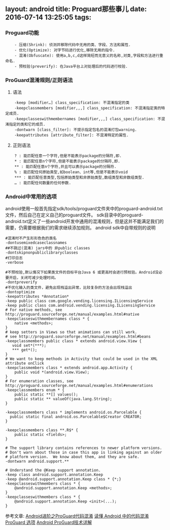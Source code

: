 layout: android
title: Proguard那些事儿
date: 2016-07-14 13:25:05
tags:
---
### Proguard功能
```
    - 压缩(Shrink): 侦测并移除代码中无用的类、字段、方法和属性.
    - 优化(Optimize): 对字节码进行优化,移除无用的指令.
    - 混淆(Obfuscate): 使用a,b,c,d这样简短而无意义的名称,对类,字段和方法进行重命名.
    - 预校验(preverify): 在Java平台上对处理后的代码进行校验.
```

### ProGuard混淆规则/正则语法
1. 语法
```
    -keep [modifier…] class_specification: 不混淆指定的类
    -keepclassmembers [modifier,,,] class_specification: 不混淆指定类的特定成员. 
    -keepclasseswithmembernames [modifier,,,] class_specification: 不混淆指定的类和它的成员. 
    -dontwarn [class_filter]: 不提示指定包名的混淆打包warning. 
    -keepattributes [attribute_filter]: 不混淆特定的属性. 
```
2. 正则语法
```
    ? : 能匹配任意一个字符,但是不能表示package的分隔符,即.
    * : 能匹配任意n个字符,但是不能表示package的分隔符,即.
    ** : 能匹配任意n个字符,并且可以表示package的分隔符.
    % : 能匹配任何原始类型,如boolean、int等,但是不能表示void
    *** : 能匹配任意类型,包括原始类型和非原始类型,数组类型和非数组类型.
    … : 能匹配任何数量的任何参数.
```
### Android中常用的选项
android使用一般首先指定sdk/tools/proguard文件夹中的proguard-android.txt文件，然后自己在定义自己的proguard文件。
sdk目录中的proguard-android.txt定义了一些android开发中通用的混淆规则，但是这并不能满足我们的需要，仍需要根据我们的需求继续添加规则。
android sdk中自带规则的说明
```
#混淆时不产生形形色色的类名
-dontusemixedcaseclassnames
##不跳过(混淆) jars中的 非public classes
-dontskipnonpubliclibraryclasses
#打印日志
-verbose

#不预校验,默认情况下如果类文件的目标平台Java 6 或更高时会进行预校验。Android没必要开启，关闭可减少处理时间。
-dontpreverify
#不优化输入的类文件，避免出现栈溢出异常，比较复杂的方法会出现栈溢出
-dontoptimize
-keepattributes *Annotation*
-keep public class com.google.vending.licensing.ILicensingService
-keep public class com.android.vending.licensing.ILicensingService
# For native methods, see http://proguard.sourceforge.net/manual/examples.html#native
-keepclasseswithmembernames class * {
    native <methods>;
}
# keep setters in Views so that animations can still work.
# see http://proguard.sourceforge.net/manual/examples.html#beans
-keepclassmembers public class * extends android.view.View {
   void set*(***);
   *** get*();
}
# We want to keep methods in Activity that could be used in the XML attribute onClick
-keepclassmembers class * extends android.app.Activity {
    public void *(android.view.View);
}
# For enumeration classes, see http://proguard.sourceforge.net/manual/examples.html#enumerations
-keepclassmembers enum * {
    public static **[] values();
    public static ** valueOf(java.lang.String);
}

-keepclassmembers class * implements android.os.Parcelable {
  public static final android.os.Parcelable$Creator CREATOR;
}

-keepclassmembers class **.R$* {
    public static <fields>;
}

# The support library contains references to newer platform versions.
# Don't warn about those in case this app is linking against an older
# platform version.  We know about them, and they are safe.
-dontwarn android.support.**

# Understand the @Keep support annotation.
-keep class android.support.annotation.Keep
-keep @android.support.annotation.Keep class * {*;}
-keepclasseswithmembers class * {
    @android.support.annotation.Keep <methods>;
}
-keepclasseswithmembers class * {
    @android.support.annotation.Keep <init>(...);
}
```

参考文章:
[Android进阶之ProGuard代码混淆](http://hanhailong.com/2015/12/28/Android%E8%BF%9B%E9%98%B6%E4%B9%8BProGuard%E4%BB%A3%E7%A0%81%E6%B7%B7%E6%B7%86/?hmsr=toutiao.io&utm_medium=toutiao.io&utm_source=toutiao.io)
[读懂 Android 中的代码混淆](http://droidyue.com/blog/2016/07/10/understanding-android-obfuscated-code-by-proguard/?hmsr=toutiao.io&utm_medium=toutiao.io&utm_source=toutiao.io)
[ProGuard 选项](http://www.open-open.com/lib/view/open1449238996467.html)
[Android ProGuard技术详解](http://blog.csdn.net/wzy_1988/article/details/50061501)